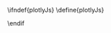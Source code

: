 \ifndef{plotlyJs}
\define{plotlyJs}
<script src="https://cdn.plot.ly/plotly-latest.min.js"></script>
\endif
